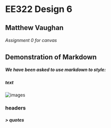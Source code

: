 # EE322 Design 6
## Matthew Vaughan
###### Assignment 0 for canvas

## Demonstration of Markdown
##### We have been asked to use markdown to style:
##### text
![images](https://static.wikia.nocookie.net/castlecrashers/images/e/ef/3_Rammy.png/revision/latest?cb=20200325020618)
### headers
##### > quotes

